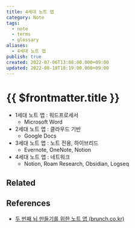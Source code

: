```yaml
---
title: 4세대 노트 앱
category: Note
tags:
  - note
  - terms
  - glossary
aliases:
  - 4세대 노트 앱
publish: true
created: 2022-07-06T13:08:00.000+09:00
updated: 2022-08-18T18:19:00.000+09:00
---
```


# {{ $frontmatter.title }}

- 1세대 노트 앱 : 워드프로세서
  - Microsoft Word
- 2세대 노트 앱 : 클라우드 기반
  - Google Docs
- 3세대 노트 앱 : 노트 전용, 하이브리드
  - Evernote, OneNote, Notion
- 4세대 노트 앱 : 네트워크
  - Notion, Roam Research, Obsidian, Logseq

## Related

## References

- [두 번째 뇌 만들기를 위한 노트 앱 (brunch.co.kr)](https://brunch.co.kr/@analysisman/6)
